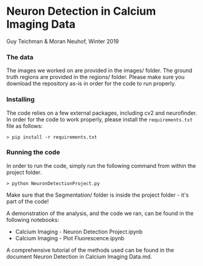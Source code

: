 # Neuron Detection in Calcium Imaging Data

Guy Teichman & Moran Neuhof, Winter 2019



### The data

The images we worked on are provided in the images/ folder. The ground truth regions are provided in the regions/ folder. Please make sure you download the repository as-is in order for the code to run properly.

### Installing

The code relies on a few external packages, including cv2 and neurofinder. In order for the code to work properly, please install the `requirements.txt` file as follows:

```shell
> pip install -r requirements.txt
```

### Running the code

In order to run the code, simply run the following command from within the project folder.

```shell
> python NeuronDetectionProject.py
```

Make sure that the Segmentation/ folder is inside the project folder - it's part of the code!



A demonstration of the analysis, and the code we ran, can be found in the following notebooks:

- Calcium Imaging - Neuron Detection Project.ipynb
- Calcium Imaging - Plot Fluorescence.ipynb

A comprehensive tutorial of the methods used can be found in the document Neuron Detection in Calcium Imaging Data.md.

